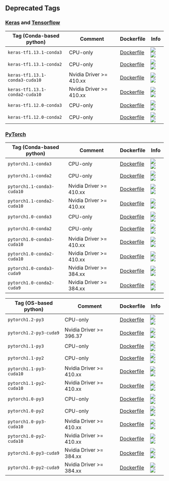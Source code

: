 ## Deprecated Tags

### [Keras](https://keras.io/) and [Tensorflow](https://www.tensorflow.org/)

| Tag (Conda-based python) | Comment | Dockerfile | Info  |
| ------------------------ | ------- | ---------- | ----  |
| `keras-tf1.13.1-conda3` | CPU-only | [Dockerfile](keras-tf1.13.1-conda3/Dockerfile) | [![](https://images.microbadger.com/badges/image/wqael/mldock:keras-tf1.13.1-conda3.svg) ![](https://images.microbadger.com/badges/commit/wqael/mldock:keras-tf1.13.1-conda3.svg)](https://microbadger.com/images/wqael/mldock:keras-tf1.13.1-conda3) |
| `keras-tf1.13.1-conda2` | CPU-only | [Dockerfile](keras-tf1.13.1-conda2/Dockerfile) | [![](https://images.microbadger.com/badges/image/wqael/mldock:keras-tf1.13.1-conda2.svg) ![](https://images.microbadger.com/badges/commit/wqael/mldock:keras-tf1.13.1-conda2.svg)](https://microbadger.com/images/wqael/mldock:keras-tf1.13.1-conda2) |
| `keras-tf1.13.1-conda3-cuda10` | Nvidia Driver >= 410.xx | [Dockerfile](keras-tf1.13.1-conda3-cuda10/Dockerfile) | [![](https://images.microbadger.com/badges/image/wqael/mldock:keras-tf1.13.1-conda3-cuda10.svg) ![](https://images.microbadger.com/badges/commit/wqael/mldock:keras-tf1.13.1-conda3-cuda10.svg)](https://microbadger.com/images/wqael/mldock:keras-tf1.13.1-conda3-cuda10) |
| `keras-tf1.13.1-conda2-cuda10` | Nvidia Driver >= 410.xx | [Dockerfile](keras-tf1.13.1-conda2-cuda10/Dockerfile) | [![](https://images.microbadger.com/badges/image/wqael/mldock:keras-tf1.13.1-conda2-cuda10.svg) ![](https://images.microbadger.com/badges/commit/wqael/mldock:keras-tf1.13.1-conda2-cuda10.svg)](https://microbadger.com/images/wqael/mldock:keras-tf1.13.1-conda2-cuda10) |
| `keras-tf1.12.0-conda3` | CPU-only | [Dockerfile](keras-tf1.12.0-conda3/Dockerfile) | [![](https://images.microbadger.com/badges/image/wqael/mldock:keras-tf1.12.0-conda3.svg) ![](https://images.microbadger.com/badges/commit/wqael/mldock:keras-tf1.12.0-conda3.svg)](https://microbadger.com/images/wqael/mldock:keras-tf1.12.0-conda3) |
| `keras-tf1.12.0-conda2` | CPU-only | [Dockerfile](keras-tf1.12.0-conda2/Dockerfile) | [![](https://images.microbadger.com/badges/image/wqael/mldock:keras-tf1.12.0-conda2.svg) ![](https://images.microbadger.com/badges/commit/wqael/mldock:keras-tf1.12.0-conda2.svg)](https://microbadger.com/images/wqael/mldock:keras-tf1.12.0-conda2) |


### [PyTorch](https://pytorch.org/)

| Tag (Conda-based python) | Comment | Dockerfile | Info |
| ------------------------ | ------- | ---------- | ---- |
| `pytorch1.1-conda3` | CPU-only | [Dockerfile](pytorch1.1-conda3/Dockerfile) | [![](https://images.microbadger.com/badges/image/wqael/mldock:pytorch1.1-conda3.svg) ![](https://images.microbadger.com/badges/commit/wqael/mldock:pytorch1.1-conda3.svg)](https://microbadger.com/images/wqael/mldock:pytorch1.1-conda3) |
| `pytorch1.1-conda2` | CPU-only | [Dockerfile](pytorch1.1-conda2/Dockerfile) | [![](https://images.microbadger.com/badges/image/wqael/mldock:pytorch1.1-conda2.svg) ![](https://images.microbadger.com/badges/commit/wqael/mldock:pytorch1.1-conda2.svg)](https://microbadger.com/images/wqael/mldock:pytorch1.1-conda2) |
| `pytorch1.1-conda3-cuda10` | Nvidia Driver >= 410.xx | [Dockerfile](pytorch1.1-conda3-cuda10/Dockerfile) | [![](https://images.microbadger.com/badges/image/wqael/mldock:pytorch1.1-conda3-cuda10.svg) ![](https://images.microbadger.com/badges/commit/wqael/mldock:pytorch1.1-conda3-cuda10.svg)](https://microbadger.com/images/wqael/mldock:pytorch1.1-conda3-cuda10) |
| `pytorch1.1-conda2-cuda10` | Nvidia Driver >= 410.xx | [Dockerfile](pytorch1.1-conda2-cuda10/Dockerfile) | [![](https://images.microbadger.com/badges/image/wqael/mldock:pytorch1.1-conda2-cuda10.svg) ![](https://images.microbadger.com/badges/commit/wqael/mldock:pytorch1.1-conda2-cuda10.svg)](https://microbadger.com/images/wqael/mldock:pytorch1.1-conda2-cuda10) |
| `pytorch1.0-conda3` | CPU-only | [Dockerfile](pytorch1.0-conda3/Dockerfile) | [![](https://images.microbadger.com/badges/image/wqael/mldock:pytorch1.0-conda3.svg) ![](https://images.microbadger.com/badges/commit/wqael/mldock:pytorch1.0-conda3.svg)](https://microbadger.com/images/wqael/mldock:pytorch1.0-conda3) |
| `pytorch1.0-conda2` | CPU-only | [Dockerfile](pytorch1.0-conda2/Dockerfile) | [![](https://images.microbadger.com/badges/image/wqael/mldock:pytorch1.0-conda2.svg) ![](https://images.microbadger.com/badges/commit/wqael/mldock:pytorch1.0-conda2.svg)](https://microbadger.com/images/wqael/mldock:pytorch1.0-conda2) |
| `pytorch1.0-conda3-cuda10` | Nvidia Driver >= 410.xx | [Dockerfile](pytorch1.0-conda3-cuda10/Dockerfile) | [![](https://images.microbadger.com/badges/image/wqael/mldock:pytorch1.0-conda3-cuda10.svg) ![](https://images.microbadger.com/badges/commit/wqael/mldock:pytorch1.0-conda3-cuda10.svg)](https://microbadger.com/images/wqael/mldock:pytorch1.0-conda3-cuda10) |
| `pytorch1.0-conda2-cuda10` | Nvidia Driver >= 410.xx | [Dockerfile](pytorch1.0-conda2-cuda10/Dockerfile) | [![](https://images.microbadger.com/badges/image/wqael/mldock:pytorch1.0-conda2-cuda10.svg) ![](https://images.microbadger.com/badges/commit/wqael/mldock:pytorch1.0-conda2-cuda10.svg)](https://microbadger.com/images/wqael/mldock:pytorch1.0-conda2-cuda10) |
| `pytorch1.0-conda3-cuda9` | Nvidia Driver >= 384.xx | [Dockerfile](pytorch1.0-conda3-cuda9/Dockerfile) | [![](https://images.microbadger.com/badges/image/wqael/mldock:pytorch1.0-conda3-cuda9.svg) ![](https://images.microbadger.com/badges/commit/wqael/mldock:pytorch1.0-conda3-cuda9.svg)](https://microbadger.com/images/wqael/mldock:pytorch1.0-conda3-cuda9) |
| `pytorch1.0-conda2-cuda9` | Nvidia Driver >= 384.xx | [Dockerfile](pytorch1.0-conda2-cuda9/Dockerfile) | [![](https://images.microbadger.com/badges/image/wqael/mldock:pytorch1.0-conda2-cuda9.svg) ![](https://images.microbadger.com/badges/commit/wqael/mldock:pytorch1.0-conda2-cuda9.svg)](https://microbadger.com/images/wqael/mldock:pytorch1.0-conda2-cuda9) |

| Tag (OS-based python) | Comment | Dockerfile | Info |
| --------------------- | ------- | ---------- | ---- |
| `pytorch1.2-py3` | CPU-only | [Dockerfile](pytorch1.2-py3/Dockerfile) | [![](https://images.microbadger.com/badges/image/wqael/mldock:pytorch1.2-py3.svg) ![](https://images.microbadger.com/badges/commit/wqael/mldock:pytorch1.2-py3.svg)](https://microbadger.com/images/wqael/mldock:pytorch1.2-py3) |
| `pytorch1.2-py3-cuda9` | Nvidia Driver >= 396.37 | [Dockerfile](pytorch1.2-py3-cuda9/Dockerfile) | [![](https://images.microbadger.com/badges/image/wqael/mldock:pytorch1.2-py3-cuda9.svg) ![](https://images.microbadger.com/badges/commit/wqael/mldock:pytorch1.2-py3-cuda9.svg)](https://microbadger.com/images/wqael/mldock:pytorch1.2-py3-cuda9) |
| `pytorch1.1-py3` | CPU-only | [Dockerfile](pytorch1.1-py3/Dockerfile) | [![](https://images.microbadger.com/badges/image/wqael/mldock:pytorch1.1-py3.svg) ![](https://images.microbadger.com/badges/commit/wqael/mldock:pytorch1.1-py3.svg)](https://microbadger.com/images/wqael/mldock:pytorch1.1-py3) |
| `pytorch1.1-py2` | CPU-only | [Dockerfile](pytorch1.1-py2/Dockerfile) | [![](https://images.microbadger.com/badges/image/wqael/mldock:pytorch1.1-py2.svg) ![](https://images.microbadger.com/badges/commit/wqael/mldock:pytorch1.1-py2.svg)](https://microbadger.com/images/wqael/mldock:pytorch1.1-py2) |
| `pytorch1.1-py3-cuda10` | Nvidia Driver >= 410.xx | [Dockerfile](pytorch1.1-py3-cuda10/Dockerfile) | [![](https://images.microbadger.com/badges/image/wqael/mldock:pytorch1.1-py3-cuda10.svg) ![](https://images.microbadger.com/badges/commit/wqael/mldock:pytorch1.1-py3-cuda10.svg)](https://microbadger.com/images/wqael/mldock:pytorch1.1-py3-cuda10) |
| `pytorch1.1-py2-cuda10` | Nvidia Driver >= 410.xx | [Dockerfile](pytorch1.1-py2-cuda10/Dockerfile) | [![](https://images.microbadger.com/badges/image/wqael/mldock:pytorch1.1-py2-cuda10.svg) ![](https://images.microbadger.com/badges/commit/wqael/mldock:pytorch1.1-py2-cuda10.svg)](https://microbadger.com/images/wqael/mldock:pytorch1.1-py2-cuda10) |
| `pytorch1.0-py3` | CPU-only | [Dockerfile](pytorch1.0-py3/Dockerfile) | [![](https://images.microbadger.com/badges/image/wqael/mldock:pytorch1.0-py3.svg) ![](https://images.microbadger.com/badges/commit/wqael/mldock:pytorch1.0-py3.svg)](https://microbadger.com/images/wqael/mldock:pytorch1.0-py3) |
| `pytorch1.0-py2` | CPU-only | [Dockerfile](pytorch1.0-py2/Dockerfile) | [![](https://images.microbadger.com/badges/image/wqael/mldock:pytorch1.0-py2.svg) ![](https://images.microbadger.com/badges/commit/wqael/mldock:pytorch1.0-py2.svg)](https://microbadger.com/images/wqael/mldock:pytorch1.0-py2) |
| `pytorch1.0-py3-cuda10` | Nvidia Driver >= 410.xx | [Dockerfile](pytorch1.0-py3-cuda10/Dockerfile) | [![](https://images.microbadger.com/badges/image/wqael/mldock:pytorch1.0-py3-cuda10.svg) ![](https://images.microbadger.com/badges/commit/wqael/mldock:pytorch1.0-py3-cuda10.svg)](https://microbadger.com/images/wqael/mldock:pytorch1.0-py3-cuda10) |
| `pytorch1.0-py2-cuda10` | Nvidia Driver >= 410.xx | [Dockerfile](pytorch1.0-py2-cuda10/Dockerfile) | [![](https://images.microbadger.com/badges/image/wqael/mldock:pytorch1.0-py2-cuda10.svg) ![](https://images.microbadger.com/badges/commit/wqael/mldock:pytorch1.0-py2-cuda10.svg)](https://microbadger.com/images/wqael/mldock:pytorch1.0-py2-cuda10) |
| `pytorch1.0-py3-cuda9` | Nvidia Driver >= 384.xx | [Dockerfile](pytorch1.0-py3-cuda9/Dockerfile) | [![](https://images.microbadger.com/badges/image/wqael/mldock:pytorch1.0-py3-cuda9.svg) ![](https://images.microbadger.com/badges/commit/wqael/mldock:pytorch1.0-py3-cuda9.svg)](https://microbadger.com/images/wqael/mldock:pytorch1.0-py3-cuda9) |
| `pytorch1.0-py2-cuda9` | Nvidia Driver >= 384.xx | [Dockerfile](pytorch1.0-py2-cuda9/Dockerfile) | [![](https://images.microbadger.com/badges/image/wqael/mldock:pytorch1.0-py2-cuda9.svg) ![](https://images.microbadger.com/badges/commit/wqael/mldock:pytorch1.0-py2-cuda9.svg)](https://microbadger.com/images/wqael/mldock:pytorch1.0-py2-cuda9) |
